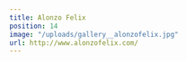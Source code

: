 ```yaml
---
title: Alonzo Felix
position: 14
image: "/uploads/gallery__alonzofelix.jpg"
url: http://www.alonzofelix.com/
---
```



